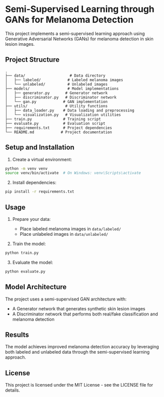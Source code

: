 # Semi-Supervised Learning through GANs for Melanoma Detection

This project implements a semi-supervised learning approach using Generative Adversarial Networks (GANs) for melanoma detection in skin lesion images.

## Project Structure
```
.
├── data/                    # Data directory
│   ├── labeled/            # Labeled melanoma images
│   └── unlabeled/          # Unlabeled images
├── models/                 # Model implementations
│   ├── generator.py       # Generator network
│   ├── discriminator.py   # Discriminator network
│   └── gan.py            # GAN implementation
├── utils/                 # Utility functions
│   ├── data_loader.py    # Data loading and preprocessing
│   └── visualization.py   # Visualization utilities
├── train.py              # Training script
├── evaluate.py           # Evaluation script
├── requirements.txt      # Project dependencies
└── README.md            # Project documentation
```

## Setup and Installation

1. Create a virtual environment:
```bash
python -m venv venv
source venv/bin/activate  # On Windows: venv\Scripts\activate
```

2. Install dependencies:
```bash
pip install -r requirements.txt
```

## Usage

1. Prepare your data:
   - Place labeled melanoma images in `data/labeled/`
   - Place unlabeled images in `data/unlabeled/`

2. Train the model:
```bash
python train.py
```

3. Evaluate the model:
```bash
python evaluate.py
```

## Model Architecture

The project uses a semi-supervised GAN architecture with:
- A Generator network that generates synthetic skin lesion images
- A Discriminator network that performs both real/fake classification and melanoma detection

## Results

The model achieves improved melanoma detection accuracy by leveraging both labeled and unlabeled data through the semi-supervised learning approach.

## License

This project is licensed under the MIT License - see the LICENSE file for details.
